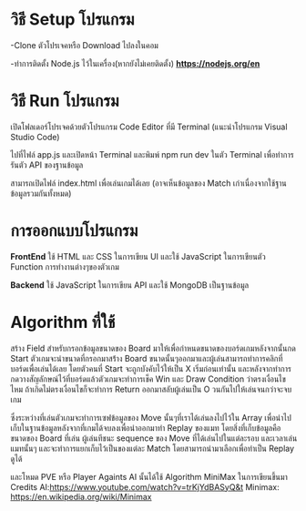 # วิธี Setup โปรแกรม

-Clone ตัวโปรเจคหรือ Download ไปลงในคอม

-ทำการติดตั้ง Node.js ไว้ในเครื่อง(หากยังไม่เคยติดตั้ง) **https://nodejs.org/en**

# วิธี Run โปรแกรม
เปิดโฟลเดอร์โปรเจคด้วยตัวโปรแกรม Code Editor ที่มี Terminal (แนะนำโปรแกรม Visual Studio Code)

ไปที่ไฟล์ app.js และเปิดหน้า Terminal และพิมพ์ npm run dev ในตัว Terminal เพื่อทำการรันตัว API ของฐานข้อมูล

สามารถเปิดไฟล์ index.html เพื่อเล่นเกมได้เลย (อาจเห็นข้อมูลของ Match เก่าเนื่องจากใช้ฐานข้อมูลรวมกันทั้งหมด)

# การออกแบบโปรแกรม

**FrontEnd** ใช้ HTML และ CSS ในการเขียน UI และใช้ JavaScript ในการเขียนตัว Function การทำงานต่างๆของตัวเกม

**Backend** ใช้ JavaScript ในการเขียน API และใช้ MongoDB เป็นฐานข้อมูล

# Algorithm ที่ใช้

สร้าง Field สำหรับกรอกข้อมูลขนาดของ Board มาให้เพื่อกำหนดขนาดของบอร์ดเกมหลังจากนั้นกด Start ตัวเกมจะนำขนาดที่กรอกมาสร้่าง 
Board ขนาดนั้นๆออกมาและผู้เล่นสามารถทำการคลิกที่บอร์ดเพื่อเล่นได้เลย โดยตัวคนที่ Start จะถูกบังคับไว้ให้เป็น X เริ่มก่อนเท่านั้น และหลังจากทำการกดวางสัญลักษณ์ไว้ที่บอร์ดแล้วตัวเกมจะทำการเช็ค Win และ Draw Condition ว่าตรงเงื่อนไขไหม
ถ้าเกิดไม่ตรงเงื่อนไขก็จะทำการ Return ออกมาสลับผู้เล่นเป็น O วนกันไปให้เล่นจนกว่าจะจบเกม

ซึ่งระหว่างที่เล่นตัวเกมจะทำการเซฟข้อมูลของ Move นั้นๆที่เราได้เล่นลงไปไว้ใน Array เพื่อนำไปเก็บในฐานข้อมูลหลังจากที่เกมได้จบลงเพื่อนำออกมาทำ Replay ของแมท
โดยสิ่งที่เก็บข้อมูลคือ ขนาดของ Board ที่เล่น ผู้เล่นทีชนะ sequence ของ Move ที่ได้เล่นไปในแต่ละรอบ และเวลาเล่นแมทนั้นๆ และจะทำการแยกเก็บไว้เป็นของแต่ละ Match 
โดยสามารถนำมาเลือกเพื่อทำเป็น Replay ดูได้

และโหมด PVE หรือ Player Againts AI นั้นได้ใช้ Algorithm MiniMax ในการเขียนขึ้นมา
Credits AI:https://www.youtube.com/watch?v=trKjYdBASyQ&t
Minimax: https://en.wikipedia.org/wiki/Minimax